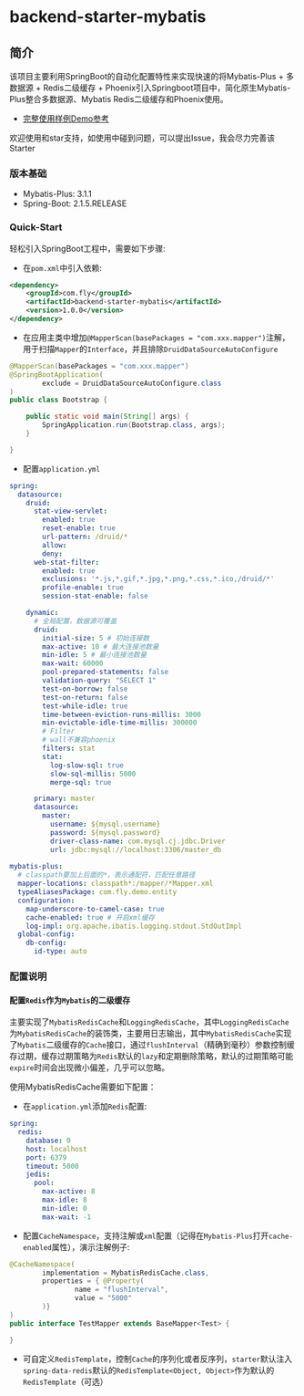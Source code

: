 # backend-starter-mybatis

## 简介
该项目主要利用SpringBoot的自动化配置特性来实现快速的将Mybatis-Plus + 多数据源 + Redis二级缓存 + Phoenix引入Springboot项目中，简化原生Mybatis-Plus整合多数据源、Mybatis Redis二级缓存和Phoenix使用。

- [完整使用样例Demo参考](https://github.com/FlyingGlass/backend-starter-mybatis-demo)

欢迎使用和star支持，如使用中碰到问题，可以提出Issue，我会尽力完善该Starter

### 版本基础
- Mybatis-Plus: 3.1.1
- Spring-Boot: 2.1.5.RELEASE

### Quick-Start

轻松引入SpringBoot工程中，需要如下步骤:

- 在`pom.xml`中引入依赖:
```xml
<dependency>
    <groupId>com.fly</groupId>
    <artifactId>backend-starter-mybatis</artifactId>
    <version>1.0.0</version>
</dependency>
```

- 在应用主类中增加`@MapperScan(basePackages = "com.xxx.mapper")`注解，用于扫描`Mapper`的`Interface`，并且排除`DruidDataSourceAutoConfigure`

```java
@MapperScan(basePackages = "com.xxx.mapper")
@SpringBootApplication(
        exclude = DruidDataSourceAutoConfigure.class
)
public class Bootstrap {

    public static void main(String[] args) {
        SpringApplication.run(Bootstrap.class, args);
    }

}
```

- 配置`application.yml`
```yml
spring:
  datasource:
    druid:
      stat-view-servlet:
        enabled: true
        reset-enable: true
        url-pattern: /druid/*
        allow:
        deny:
      web-stat-filter:
        enabled: true
        exclusions: '*.js,*.gif,*.jpg,*.png,*.css,*.ico,/druid/*'
        profile-enable: true
        session-stat-enable: false

    dynamic:
      # 全局配置，数据源可覆盖
      druid:
        initial-size: 5 # 初始连接数
        max-active: 10 # 最大连接池数量
        min-idle: 5 # 最小连接池数量
        max-wait: 60000
        pool-prepared-statements: false
        validation-query: "SELECT 1"
        test-on-borrow: false
        test-on-return: false
        test-while-idle: true
        time-between-eviction-runs-millis: 3000
        min-evictable-idle-time-millis: 300000
        # Filter
        # wall不兼容phoenix
        filters: stat
        stat:
          log-slow-sql: true
          slow-sql-millis: 5000
          merge-sql: true

      primary: master
      datasource:
        master:
          username: ${mysql.username}
          password: ${mysql.password}
          driver-class-name: com.mysql.cj.jdbc.Driver
          url: jdbc:mysql://localhost:3306/master_db
                  
mybatis-plus:
  # classpath要加上后面的*，表示通配符，匹配任意路径
  mapper-locations: classpath*:/mapper/*Mapper.xml
  typeAliasesPackage: com.fly.demo.entity
  configuration:
    map-underscore-to-camel-case: true
    cache-enabled: true # 开启xml缓存
    log-impl: org.apache.ibatis.logging.stdout.StdOutImpl
  global-config:
    db-config:
      id-type: auto
```

### 配置说明

#### 配置`Redis`作为`Mybatis`的二级缓存

主要实现了`MybatisRedisCache`和`LoggingRedisCache`，其中`LoggingRedisCache`为`MybatisRedisCache`的装饰类，主要用日志输出，其中`MybatisRedisCache`实现了`Mybatis`二级缓存的`Cache`接口，通过`flushInterval`（精确到毫秒）参数控制缓存过期，缓存过期策略为`Redis`默认的`lazy`和定期删除策略，默认的过期策略可能`expire`时间会出现微小偏差，几乎可以忽略。

使用MybatisRedisCache需要如下配置：

- 在`application.yml`添加`Redis`配置:
```yml
spring:
  redis:
    database: 0
    host: localhost
    port: 6379
    timeout: 5000
    jedis:
      pool:
        max-active: 8
        max-idle: 8
        min-idle: 0
        max-wait: -1
```

- 配置`CacheNamespace`，支持注解或`xml`配置（记得在`Mybatis-Plus`打开`cache-enabled`属性），演示注解例子:
```java
@CacheNamespace(
        implementation = MybatisRedisCache.class,
        properties = { @Property(
                name = "flushInterval",
                value = "5000"
        )}
)
public interface TestMapper extends BaseMapper<Test> {

}
```

- 可自定义`RedisTemplate`，控制`Cache`的序列化或者反序列，`starter`默认注入`spring-data-redis`默认的`RedisTemplate<Object, Object>`作为默认的`RedisTemplate`（可选）





